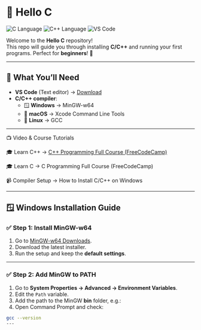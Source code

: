 # 👋 Hello C

![C Language](https://img.shields.io/badge/C-00599C?logo=c&logoColor=white&style=for-the-badge)
![C++ Language](https://img.shields.io/badge/C++-00599C?logo=cplusplus&logoColor=white&style=for-the-badge)
![VS Code](https://img.shields.io/badge/VS%20Code-007ACC?logo=visualstudiocode&logoColor=white&style=for-the-badge)

Welcome to the **Hello C** repository!  
This repo will guide you through installing **C/C++** and running your first programs. Perfect for **beginners**! 🚀

---

## 🧰 What You’ll Need
- **VS Code** (Text editor) → [Download](https://code.visualstudio.com/)
- **C/C++ compiler**:
  - 🪟 **Windows** → MinGW-w64
  - 🍎 **macOS** → Xcode Command Line Tools
  - 🐧 **Linux** → GCC

---

📺 Video & Course Tutorials

🎓 Learn C++ → <a href = "https://www.classcentral.com/classroom/freecodecamp-object-oriented-programming-oop-in-c-course-104967">C++ Programming Full Course (FreeCodeCamp)</a>

🎓 Learn C → <a herf = "https://www.classcentral.com/classroom/freecodecamp-c-programming-tutorial-for-beginners-57870">C Programming Full Course (FreeCodeCamp)</a>

📹 Compiler Setup → <a herf = "https://www.youtube.com/watch?v=1PBD5qFWdq8&t=68s">How to Install C/C++ on Windows</a>

---

## 🪟 Windows Installation Guide

### ✅ Step 1: Install MinGW-w64
1. Go to [MinGW-w64 Downloads](https://www.mingw-w64.org/downloads/).
2. Download the latest installer.
3. Run the setup and keep the **default settings**.

---

### ✅ Step 2: Add MinGW to PATH
1. Go to **System Properties → Advanced → Environment Variables**.
2. Edit the `Path` variable.
3. Add the path to the MinGW **bin** folder, e.g.:
4. Open Command Prompt and check:
```bash
gcc --version
---


